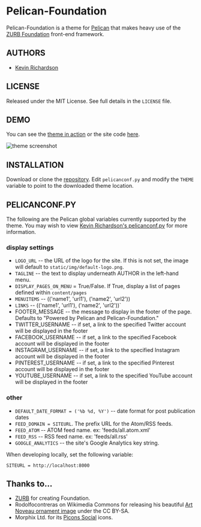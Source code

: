 # Pelican-Foundation
Pelican-Foundation is a theme for [Pelican](http://blog.getpelican.com/) that makes heavy use of the [ZURB Foundation](http://foundation.zurb.com/) front-end framework.

## AUTHORS
* [Kevin Richardson](https://github.com/kfr2)

## LICENSE
Released under the MIT License.  See full details in the `LICENSE` file.

## DEMO
You can see the [theme in action](http://magically.us/) or the site code [here](https://github.com/kfr2/kfr2.github.com/blob/source).

![theme screenshot](https://raw.github.com/kfr2/pelican-foundation/master/screenshot.png)

## INSTALLATION
Download or clone the [repository](https://github.com/kfr2/pelican-foundation). Edit `pelicanconf.py` and modify the `THEME` variable to point to the downloaded theme location.

## PELICANCONF.PY
The following are the Pelican global variables currently supported by the theme.  You may wish to view [Kevin Richardson's pelicanconf.py](https://github.com/kfr2/kfr2.github.com/blob/source/pelicanconf.py) for more information.

### display settings
* `LOGO_URL` -- the URL of the logo for the site. If this is not set, the image will default to `static/img/default-logo.png`.
* `TAGLINE` -- the text to display underneath AUTHOR in the left-hand menu.
* `DISPLAY_PAGES_ON_MENU` = True/False.    If True, display a list of pages defined within `content/pages`
* `MENUITEMS` -- (('name1', 'url1'), ('name2', 'url2'))
* `LINKS` -- (('name1', 'url1'), ('name2', 'url2'))`
* FOOTER_MESSAGE -- the message to display in the footer of the page. Defaults to "Powered by Pelican and Pelican-Foundation."
* TWITTER_USERNAME -- if set, a link to the specified Twitter account will be displayed in the footer
* FACEBOOK_USERNAME -- if set, a link to the specified Facebook account will be displayed in the footer
* INSTAGRAM_USERNAME -- if set, a link to the specified Instagram account will be displayed in the footer
* PINTEREST_USERNAME -- if set, a link to the specified Pinterest account will be displayed in the footer
* YOUTUBE_USERNAME -- if set, a link to the specified YouTube account will be displayed in the footer

### other
* `DEFAULT_DATE_FORMAT = ('%b %d, %Y')` -- date format for post publication dates
* `FEED_DOMAIN = SITEURL`.  The prefix URL for the Atom/RSS feeds.
* `FEED_ATOM` -- ATOM feed name.  ex: 'feeds/all.atom.xml'
* `FEED_RSS` -- RSS feed name.  ex: 'feeds/all.rss'
* `GOOGLE_ANALYTICS` -- the site's Google Analytics key string.

When developing locally, set the following variable:

`SITEURL = http://localhost:8000`

## Thanks to...
* [ZURB](http://zurb.com/) for creating Foundation.
* Rodolfocontreras on Wikimedia Commons for releasing his beautiful [Art Noveau ornament image](http://commons.wikimedia.org/wiki/File:ART_NOVEAU.svg) under the CC BY-SA.
* Morphix Ltd. for its [Picons Social](http://www.iconfinder.com/iconsets/picons-social) icons.